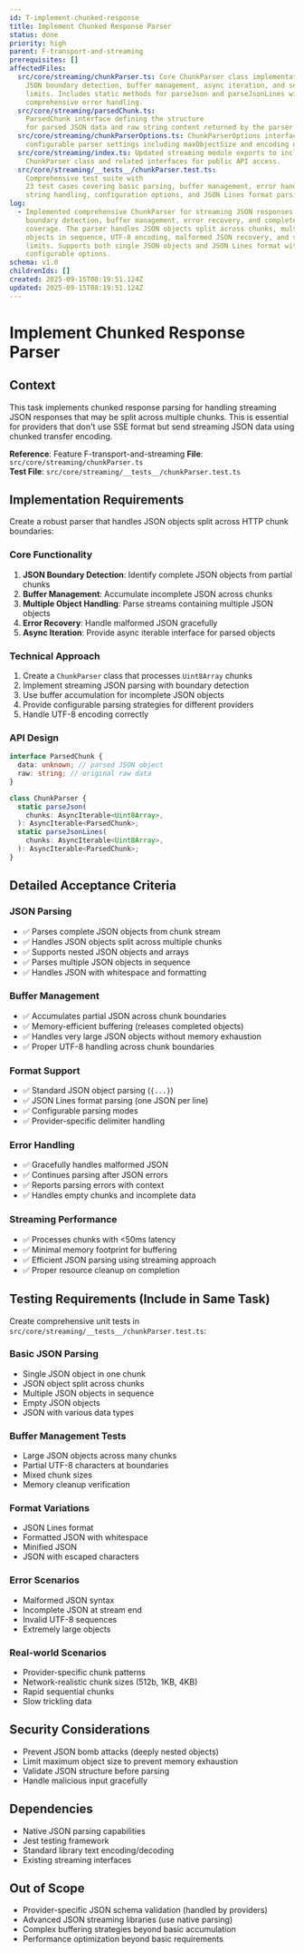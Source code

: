```yaml
---
id: T-implement-chunked-response
title: Implement Chunked Response Parser
status: done
priority: high
parent: F-transport-and-streaming
prerequisites: []
affectedFiles:
  src/core/streaming/chunkParser.ts: Core ChunkParser class implementation with
    JSON boundary detection, buffer management, async iteration, and security
    limits. Includes static methods for parseJson and parseJsonLines with
    comprehensive error handling.
  src/core/streaming/parsedChunk.ts:
    ParsedChunk interface defining the structure
    for parsed JSON data and raw string content returned by the parser.
  src/core/streaming/chunkParserOptions.ts: ChunkParserOptions interface for
    configurable parser settings including maxObjectSize and encoding options.
  src/core/streaming/index.ts: Updated streaming module exports to include
    ChunkParser class and related interfaces for public API access.
  src/core/streaming/__tests__/chunkParser.test.ts:
    Comprehensive test suite with
    23 test cases covering basic parsing, buffer management, error handling,
    string handling, configuration options, and JSON Lines format parsing.
log:
  - Implemented comprehensive ChunkParser for streaming JSON responses with
    boundary detection, buffer management, error recovery, and complete test
    coverage. The parser handles JSON objects split across chunks, multiple
    objects in sequence, UTF-8 encoding, malformed JSON recovery, and security
    limits. Supports both single JSON objects and JSON Lines format with
    configurable options.
schema: v1.0
childrenIds: []
created: 2025-09-15T08:19:51.124Z
updated: 2025-09-15T08:19:51.124Z
---
```


# Implement Chunked Response Parser

## Context

This task implements chunked response parsing for handling streaming JSON responses that may be split across multiple chunks. This is essential for providers that don't use SSE format but send streaming JSON data using chunked transfer encoding.

**Reference**: Feature F-transport-and-streaming
**File**: `src/core/streaming/chunkParser.ts`  
**Test File**: `src/core/streaming/__tests__/chunkParser.test.ts`

## Implementation Requirements

Create a robust parser that handles JSON objects split across HTTP chunk boundaries:

### Core Functionality

1. **JSON Boundary Detection**: Identify complete JSON objects from partial chunks
2. **Buffer Management**: Accumulate incomplete JSON across chunks
3. **Multiple Object Handling**: Parse streams containing multiple JSON objects
4. **Error Recovery**: Handle malformed JSON gracefully
5. **Async Iteration**: Provide async iterable interface for parsed objects

### Technical Approach

1. Create a `ChunkParser` class that processes `Uint8Array` chunks
2. Implement streaming JSON parsing with boundary detection
3. Use buffer accumulation for incomplete JSON objects
4. Provide configurable parsing strategies for different providers
5. Handle UTF-8 encoding correctly

### API Design

```typescript
interface ParsedChunk {
  data: unknown; // parsed JSON object
  raw: string; // original raw data
}

class ChunkParser {
  static parseJson(
    chunks: AsyncIterable<Uint8Array>,
  ): AsyncIterable<ParsedChunk>;
  static parseJsonLines(
    chunks: AsyncIterable<Uint8Array>,
  ): AsyncIterable<ParsedChunk>;
}
```

## Detailed Acceptance Criteria

### JSON Parsing

- ✅ Parses complete JSON objects from chunk stream
- ✅ Handles JSON objects split across multiple chunks
- ✅ Supports nested JSON objects and arrays
- ✅ Parses multiple JSON objects in sequence
- ✅ Handles JSON with whitespace and formatting

### Buffer Management

- ✅ Accumulates partial JSON across chunk boundaries
- ✅ Memory-efficient buffering (releases completed objects)
- ✅ Handles very large JSON objects without memory exhaustion
- ✅ Proper UTF-8 handling across chunk boundaries

### Format Support

- ✅ Standard JSON object parsing (`{...}`)
- ✅ JSON Lines format parsing (one JSON per line)
- ✅ Configurable parsing modes
- ✅ Provider-specific delimiter handling

### Error Handling

- ✅ Gracefully handles malformed JSON
- ✅ Continues parsing after JSON errors
- ✅ Reports parsing errors with context
- ✅ Handles empty chunks and incomplete data

### Streaming Performance

- ✅ Processes chunks with <50ms latency
- ✅ Minimal memory footprint for buffering
- ✅ Efficient JSON parsing using streaming approach
- ✅ Proper resource cleanup on completion

## Testing Requirements (Include in Same Task)

Create comprehensive unit tests in `src/core/streaming/__tests__/chunkParser.test.ts`:

### Basic JSON Parsing

- Single JSON object in one chunk
- JSON object split across chunks
- Multiple JSON objects in sequence
- Empty JSON objects
- JSON with various data types

### Buffer Management Tests

- Large JSON objects across many chunks
- Partial UTF-8 characters at boundaries
- Mixed chunk sizes
- Memory cleanup verification

### Format Variations

- JSON Lines format
- Formatted JSON with whitespace
- Minified JSON
- JSON with escaped characters

### Error Scenarios

- Malformed JSON syntax
- Incomplete JSON at stream end
- Invalid UTF-8 sequences
- Extremely large objects

### Real-world Scenarios

- Provider-specific chunk patterns
- Network-realistic chunk sizes (512b, 1KB, 4KB)
- Rapid sequential chunks
- Slow trickling data

## Security Considerations

- Prevent JSON bomb attacks (deeply nested objects)
- Limit maximum object size to prevent memory exhaustion
- Validate JSON structure before parsing
- Handle malicious input gracefully

## Dependencies

- Native JSON parsing capabilities
- Jest testing framework
- Standard library text encoding/decoding
- Existing streaming interfaces

## Out of Scope

- Provider-specific JSON schema validation (handled by providers)
- Advanced JSON streaming libraries (use native parsing)
- Complex buffering strategies beyond basic accumulation
- Performance optimization beyond basic requirements
